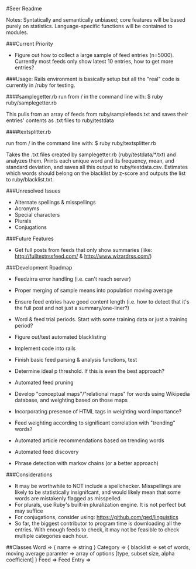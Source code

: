 #Seer Readme

Notes: Syntatically and semantically unbiased; core features will be based purely on statistics. Language-specific functions will be contained to modules. 

###Current Priority
- Figure out how to collect a large sample of feed entries (n=5000). Currently most feeds only show latest 10 entries, how to get more entries?


###Usage:
Rails environment is basically setup but all the "real" code is currently in /ruby for testing.

####samplegetter.rb
run from / in the command line with:
	$ ruby ruby/samplegetter.rb

This pulls from an array of feeds from ruby/samplefeeds.txt and saves their entries' contents as .txt files to ruby/testdata

####textsplitter.rb

run from / in the command line with:
	$ ruby ruby/textsplitter.rb

Takes the .txt files created by samplegetter.rb (ruby/testdata/\*.txt) and analyzes them. Prints each unique word and its frequency, mean, and standard deviation, and saves all this output to ruby/testdata.csv. Estimates which words should belong on the blacklist by z-score and outputs the list to ruby/blacklist.txt.




###Unresolved Issues
- Alternate spellings & misspellings
- Acronyms
- Special characters
- Plurals
- Conjugations


###Future Features
- Get full posts from feeds that only show summaries (like: http://fulltextrssfeed.com/ & http://www.wizardrss.com/)


###Development Roadmap
- Feedzirra error handling (i.e. can't reach server)
- Proper merging of sample means into population moving average
- Ensure feed entries have good content length (i.e. how to detect that it's the full post and not just a summary/one-liner?)
- Word & feed trial periods. Start with some training data or just a training period?
- Figure out/test automated blacklisting
- Implement code into rails
- Finish basic feed parsing & analysis functions, test
- Determine ideal p threshold. If this is even the best approach?

- Automated feed pruning
- Develop "conceptual maps"/"relational maps" for words using Wikipedia database, and weighting based on those maps
- Incorporating presence of HTML tags in weighting word importance?
- Feed weighting according to significant correlation with "trending" words?
- Automated article recommendations based on trending words
- Automated feed discovery
- Phrase detection with markov chains (or a better approach)


###Considerations
- It may be worthwhile to NOT include a spellchecker. Misspellings are likely to be statistically insignifcant, and would likely mean that some words are mistakenly flagged as misspelled.
- For plurals, use Ruby's built-in pluralization engine. It is not perfect but may suffice
- For conjugations, consider using: https://github.com/ged/linguistics
- So far, the biggest contributor to program time is downloading all the entries. With enough feeds to check, it may not be feasible to check multiple categories each hour.



##Classes
Word => { name => string }
Category => { 
	blacklist => set of words, 
	moving average paramter => array of options [type, subset size, alpha coefficient]
	}
Feed =>
Feed Entry =>
